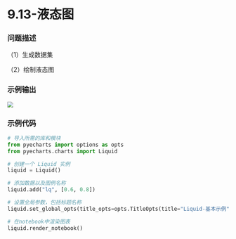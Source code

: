 # 9.13-液态图

### 问题描述

（1）生成数据集

（2）绘制液态图

### 示例输出

<img src="?raw=true" style="zoom:80%;" />

### 示例代码

```python
# 导入所需的库和模块
from pyecharts import options as opts
from pyecharts.charts import Liquid

# 创建一个 Liquid 实例
liquid = Liquid()

# 添加数据以及图例名称
liquid.add("lq", [0.6, 0.8])

# 设置全局参数，包括标题名称
liquid.set_global_opts(title_opts=opts.TitleOpts(title="Liquid-基本示例"))

# 在notebook中渲染图表
liquid.render_notebook()
```